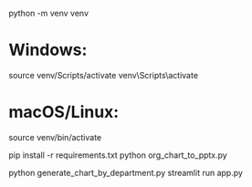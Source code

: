 python -m venv venv

# Windows:
source venv/Scripts/activate
venv\Scripts\activate
# macOS/Linux:
source venv/bin/activate

pip install -r requirements.txt
python org_chart_to_pptx.py


python generate_chart_by_department.py
streamlit run app.py
